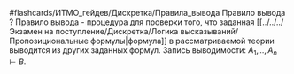 #flashcards/ИТМО_гейдев/Дискретка/Правила_вывода
Правило вывода
?
Правило вывода - процедура для проверки того, что заданная [[../../../Экзамен на поступление/Дискретка/Логика высказываний/Пропозициональные формулы|формула]] в рассматриваемой теории выводится из других заданных формул.
Запись выводимости: $A_1, .., A_n \vdash B$.
